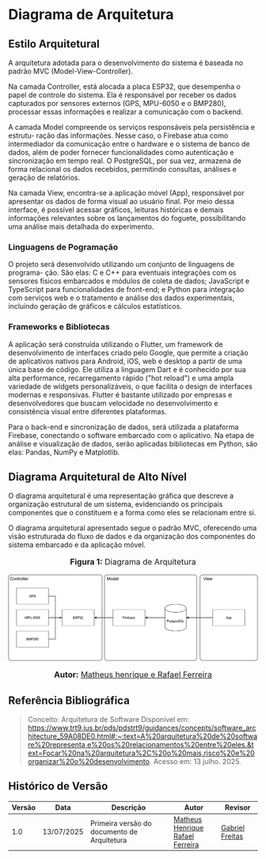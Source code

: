 # Diagrama de Arquitetura

## Estilo Arquitetural 

A arquitetura adotada para o desenvolvimento do sistema é baseada no padrão
MVC (Model-View-Controller).

Na camada Controller, está alocada a placa ESP32, que desempenha o papel de
controle do sistema. Ela é responsável por receber os dados capturados por sensores externos (GPS, MPU-6050 e o BMP280), processar essas informações e realizar a comunicação com o backend.

A camada Model compreende os serviços responsáveis pela persistência e estrutu-
ração das informações. Nesse caso, o Firebase atua como intermediador da comunicação entre o hardware e o sistema de banco de dados, além de poder fornecer funcionalidades como autenticação e sincronização em tempo real. O PostgreSQL, por sua vez, armazena de forma relacional os dados recebidos, permitindo consultas, análises e geração de relatórios.

Na camada View, encontra-se a aplicação móvel (App), responsável por apresentar
os dados de forma visual ao usuário final. Por meio dessa interface, é possível acessar gráficos, leituras históricas e demais informações relevantes sobre os lançamentos do foguete, possibilitando uma análise mais detalhada do experimento.


### Linguagens de Pogramação

O projeto será desenvolvido utilizando um conjunto de linguagens de programa-
ção. São elas: C e C++ para eventuais integrações com os sensores físicos embarcados e módulos de coleta de dados; JavaScript e TypeScript para funcionalidades de front-end; e Python para integração com serviços web e o tratamento e análise dos dados experimentais, incluindo geração de gráficos e cálculos estatísticos.

### Frameworks e Bibliotecas

A aplicação será construída utilizando o Flutter, um framework de desenvolvimento de interfaces criado pelo Google, que permite a criação de aplicativos nativos para Android, iOS, web e desktop a partir de uma única base de código. Ele utiliza a linguagem Dart e é conhecido por sua alta performance, recarregamento rápido ("hot reload") e uma ampla variedade de widgets personalizáveis, o que facilita o design de interfaces modernas e responsivas. Flutter é bastante utilizado por empresas e desenvolvedores que buscam velocidade no desenvolvimento e consistência visual entre diferentes plataformas.

Para o back-end e sincronização de dados, será utilizada a plataforma Firebase, conectando o software embarcado com o aplicativo. Na etapa de análise e visualização de dados, serão aplicadas bibliotecas em Python, são elas: Pandas, NumPy e Matplotlib.

## Diagrama Arquitetural de Alto Nível
O diagrama arquitetural é uma representação gráfica que descreve a organização
estrutural de um sistema, evidenciando os principais componentes que o constituem e a forma como eles se relacionam entre si.

O diagrama arquitetural apresentado segue o padrão MVC, oferecendo uma visão
estruturada do fluxo de dados e da organização dos componentes do sistema embarcado e da aplicação móvel.

<div align="center">
<font size="3"><p style="text-align: center"><b>Figura 1:</b> Diagrama de Arquitetura</p></font>

![Figura1](../assets/Diagrama%20de%20Arquitetura.png)
<font size="3"><p style="text-align: center"><b>Autor:</b> <a href="https://github.com/RafaelCLG0">Matheus henrique e Rafael Ferreira</a></p></font> 
</div>

## Referência Bibliográfica
> Conceito: Arquitetura de Software Disponível em: https://www.trt9.jus.br/pds/pdstrt9/guidances/concepts/software_architecture_59A08DE0.html#:~:text=A%20arquitetura%20de%20software%20representa,e%20os%20relacionamentos%20entre%20eles.&text=Focar%20na%20arquitetura%2C%20o%20mais,risco%20e%20organizar%20o%20desenvolvimento. Acesso em: 13 julho. 2025.


## Histórico de Versão
| Versão | Data       | Descrição                                      | Autor               | Revisor               |
|--------|------------|------------------------------------------------|---------------------|-----------------------|
| 1.0    | 13/07/2025 | Primeira versão do documento de Arquitetura| [Matheus Henrique]() <br> [Rafael Ferreira](https://github.com/RafaelCLG0) <br> | [Gabriel Freitas](https://github.com/gabrielfreitass1) |
